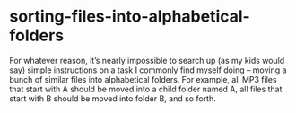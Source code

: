 # sorting-files-into-alphabetical-folders
For whatever reason, it’s nearly impossible to search up (as my kids would say) simple instructions on a task I commonly find myself doing – moving a bunch of similar files into alphabetical folders. For example, all MP3 files that start with A should be moved into a child folder named A, all files that start with B should be moved into folder B, and so forth.
